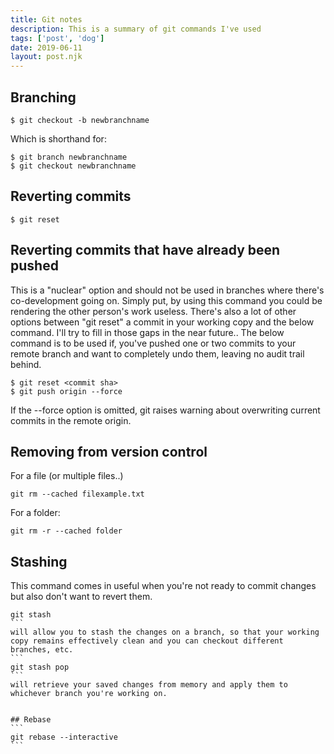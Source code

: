 ```yaml
---
title: Git notes
description: This is a summary of git commands I've used
tags: ['post', 'dog']
date: 2019-06-11
layout: post.njk
---
```

## Branching
```
$ git checkout -b newbranchname
```

Which is shorthand for:

```
$ git branch newbranchname
$ git checkout newbranchname
```

## Reverting commits
```
$ git reset
```

## Reverting commits that have already been pushed
This is a "nuclear" option and should not be used in branches where there's co-development going on. Simply put, by using this command you could be rendering the other person's work useless. There's also a lot of other options between "git reset" a commit in your working copy and the below command. I'll try to fill in those gaps in the near future..
The below command is to be used if, you've pushed one or two commits to your remote branch and want to completely undo them, leaving no audit trail behind.
```
$ git reset <commit sha>
$ git push origin --force
```
If the --force option is omitted, git raises warning about overwriting current commits in the remote origin. 

## Removing from version control
For a file (or multiple files..)
```
git rm --cached filexample.txt
```
For a folder:
```
git rm -r --cached folder
```

## Stashing
This command comes in useful when you're not ready to commit changes but also don't want to revert them.
````
git stash
```
will allow you to stash the changes on a branch, so that your working copy remains effectively clean and you can checkout different branches, etc.
```
git stash pop
```
will retrieve your saved changes from memory and apply them to whichever branch you're working on.


## Rebase
```
git rebase --interactive
```